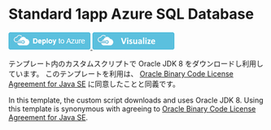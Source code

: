# Standard 1app Azure SQL Database

<a href="https://portal.azure.com/#create/Microsoft.Template/uri/https%3A%2F%2Fraw.githubusercontent.com%2Faccelplatform%2Fazure-resource-manager-template%2Fiap-first-template%2Fstandard-1ap-sqldatabase%2Fazuredeploy.json" target="_blank">
<img src="https://raw.githubusercontent.com/Azure/azure-quickstart-templates/master/1-CONTRIBUTION-GUIDE/images/deploytoazure.png"/>
</a>
<a href="http://armviz.io/#/?load=https%3A%2F%2Fraw.githubusercontent.com%2Faccelplatform%2Fazure-resource-manager-template%2Fiap-first-template%2Fstandard-1ap-sqldatabase%2Fazuredeploy.json" target="_blank">
<img src="https://raw.githubusercontent.com/Azure/azure-quickstart-templates/master/1-CONTRIBUTION-GUIDE/images/visualizebutton.png"/>
</a>

<!-- for master branch
<a href="https://portal.azure.com/#create/Microsoft.Template/uri/https%3A%2F%2Fraw.githubusercontent.com%2Faccelplatform%2Fazure-resource-manager-template%2Fmaster%2Fstandard-1ap-sqldatabase%2Fazuredeploy.json" target="_blank">
<img src="https://raw.githubusercontent.com/Azure/azure-quickstart-templates/master/1-CONTRIBUTION-GUIDE/images/deploytoazure.png"/>
</a>
<a href="http://armviz.io/#/?load=https%3A%2F%2Fraw.githubusercontent.com%2Faccelplatform%2Fazure-resource-manager-template%2Fmaster%2Fstandard-1ap-sqldatabase%2Fazuredeploy.json" target="_blank">
<img src="https://raw.githubusercontent.com/Azure/azure-quickstart-templates/master/1-CONTRIBUTION-GUIDE/images/visualizebutton.png"/>
</a>
-->

テンプレート内のカスタムスクリプトで Oracle JDK 8 をダウンロードし利用しています。
このテンプレートを利用は、 [Oracle Binary Code License Agreement for Java SE](http://www.oracle.com/technetwork/java/javase/terms/license/index.html) に同意したことと同義です。

In this template, the custom script downloads and uses Oracle JDK 8.
Using this template is synonymous with agreeing to [Oracle Binary Code License Agreement for Java SE](http://www.oracle.com/technetwork/java/javase/terms/license/index.html).
